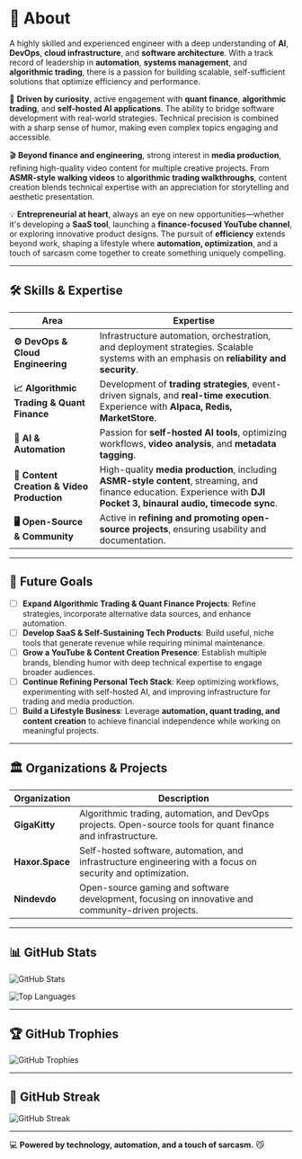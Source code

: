 # 🥷 About

A highly skilled and experienced engineer with a deep understanding of **AI**, **DevOps**, **cloud infrastructure**, and **software architecture**. With a track record of leadership in **automation**, **systems management**, and **algorithmic trading**, there is a passion for building scalable, self-sufficient solutions that optimize efficiency and performance.

🔹 **Driven by curiosity**, active engagement with **quant finance**, **algorithmic trading**, and **self-hosted AI applications**. The ability to bridge software development with real-world strategies. Technical precision is combined with a sharp sense of humor, making even complex topics engaging and accessible.

🎬 **Beyond finance and engineering**, strong interest in **media production**, refining high-quality video content for multiple creative projects. From **ASMR-style walking videos** to **algorithmic trading walkthroughs**, content creation blends technical expertise with an appreciation for storytelling and aesthetic presentation.

💡 **Entrepreneurial at heart**, always an eye on new opportunities—whether it's developing a **SaaS tool**, launching a **finance-focused YouTube channel**, or exploring innovative product designs. The pursuit of **efficiency** extends beyond work, shaping a lifestyle where **automation, optimization**, and a touch of sarcasm come together to create something uniquely compelling.

---

## 🛠 Skills & Expertise

| Area | Expertise |
|------|-----------|
| **⚙️ DevOps & Cloud Engineering** | Infrastructure automation, orchestration, and deployment strategies. Scalable systems with an emphasis on **reliability and security**. |
| **📈 Algorithmic Trading & Quant Finance** | Development of **trading strategies**, event-driven signals, and **real-time execution**. Experience with **Alpaca, Redis, MarketStore**. |
| **🤖 AI & Automation** | Passion for **self-hosted AI tools**, optimizing workflows, **video analysis**, and **metadata tagging**. |
| **🎥 Content Creation & Video Production** | High-quality **media production**, including **ASMR-style content**, streaming, and finance education. Experience with **DJI Pocket 3, binaural audio, timecode sync**. |
| **🖥 Open-Source & Community** | Active in **refining and promoting open-source projects**, ensuring usability and documentation. |

---

## 🎯 Future Goals

- [ ] **Expand Algorithmic Trading & Quant Finance Projects**: Refine strategies, incorporate alternative data sources, and enhance automation.
- [ ] **Develop SaaS & Self-Sustaining Tech Products**: Build useful, niche tools that generate revenue while requiring minimal maintenance.
- [ ] **Grow a YouTube & Content Creation Presence**: Establish multiple brands, blending humor with deep technical expertise to engage broader audiences.
- [ ] **Continue Refining Personal Tech Stack**: Keep optimizing workflows, experimenting with self-hosted AI, and improving infrastructure for trading and media production.
- [ ] **Build a Lifestyle Business**: Leverage **automation, quant trading, and content creation** to achieve financial independence while working on meaningful projects.

---

## 🏛 Organizations & Projects

| Organization | Description |
|-------------|------------|
| **GigaKitty** | Algorithmic trading, automation, and DevOps projects. Open-source tools for quant finance and infrastructure. |
| **Haxor.Space** | Self-hosted software, automation, and infrastructure engineering with a focus on security and optimization. |
| **Nindevdo** | Open-source gaming and software development, focusing on innovative and community-driven projects. |

---

## 📊 GitHub Stats

![GitHub Stats](https://github-readme-stats.vercel.app/api?username=brandoncamenisch&show_icons=true&theme=radical&include_all_commits=true)

![Top Languages](https://github-readme-stats.vercel.app/api/top-langs/?username=brandoncamenisch&layout=compact&theme=radical&include_all_commits=true)

---

## 🏆 GitHub Trophies

![GitHub Trophies](https://github-profile-trophy.vercel.app/?username=brandoncamenisch&theme=darkhub&include_all_commits=true)

---

## 🚀 GitHub Streak

![GitHub Streak](https://streak-stats.demolab.com/?user=brandoncamenisch&theme=radical&include_all_commits=true)

---

💻 **Powered by technology, automation, and a touch of sarcasm.** 😼
